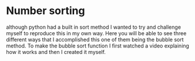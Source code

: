 # Number sorting
although python had a built in sort method I wanted to try and challenge myself to reproduce this in my own way. Here you will be able to see three different ways that I
accomplished this one of them being the bubble sort method. To make the bubble sort function I first watched a video explaining how it works and then I created it myself.
